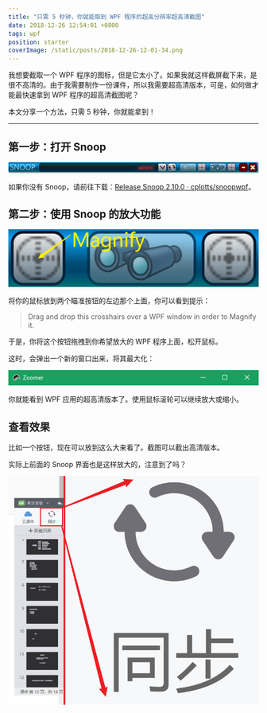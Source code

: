 ```yaml
---
title: "只需 5 秒钟，你就能取到 WPF 程序的超高分辨率超高清截图"
date: 2018-12-26 12:54:01 +0800
tags: wpf
position: starter
coverImage: /static/posts/2018-12-26-12-01-34.png
---
```


我想要截取一个 WPF 程序的图标，但是它太小了。如果我就这样截屏截下来，是很不高清的。由于我需要制作一份课件，所以我需要超高清版本，可是，如何做才能最快速拿到 WPF 程序的超高清截图呢？

本文分享一个方法，只需 5 秒钟，你就能拿到！

---

## 第一步：打开 Snoop

![Snoop 的界面](/static/posts/2018-12-26-12-01-34.png)

如果你没有 Snoop，请前往下载：[Release Snoop 2.10.0 · cplotts/snoopwpf](https://github.com/cplotts/snoopwpf/releases/tag/2.10.0)。

## 第二步：使用 Snoop 的放大功能

![放大功能](/static/posts/2018-12-26-12-03-28.png)

将你的鼠标放到两个瞄准按钮的左边那个上面，你可以看到提示：

> Drag and drop this crosshairs over a WPF window in order to Magnify it.

于是，你将这个按钮拖拽到你希望放大的 WPF 程序上面，松开鼠标。

这时，会弹出一个新的窗口出来，将其最大化：

![需要最大化](/static/posts/2018-12-26-12-05-03.png)

你就能看到 WPF 应用的超高清版本了。使用鼠标滚轮可以继续放大或缩小。

## 查看效果

比如一个按钮，现在可以放到这么大来看了。截图可以截出高清版本。

实际上前面的 Snoop 界面也是这样放大的，注意到了吗？

![放大之后的同步按钮](/static/posts/2018-12-26-12-50-52.png)


